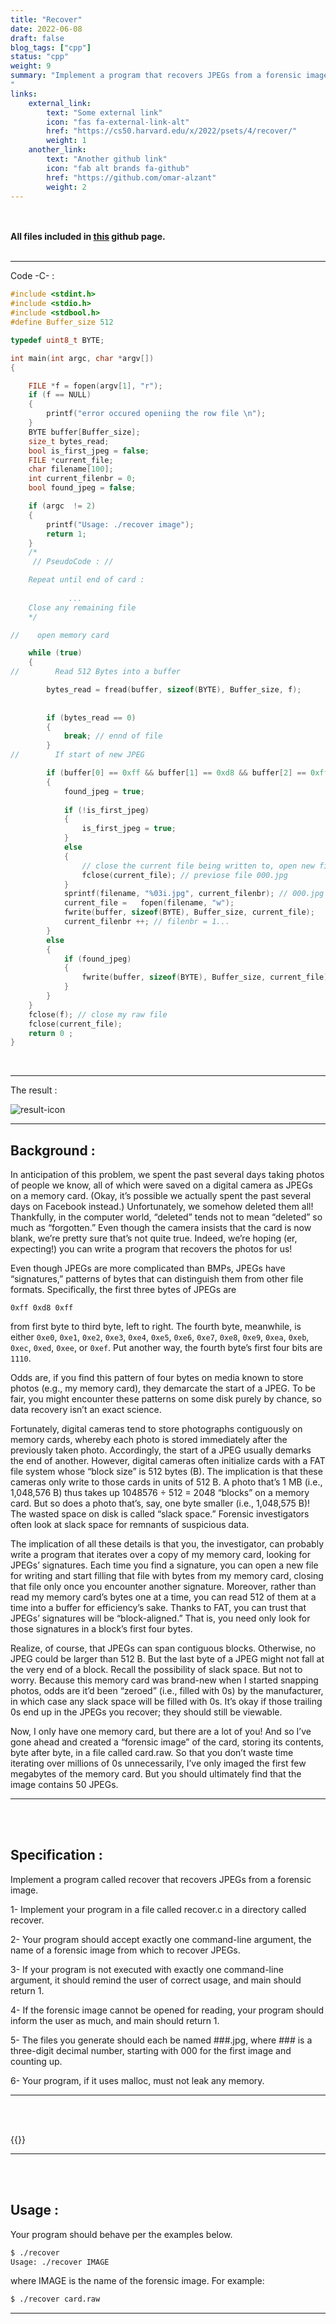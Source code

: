 ```yaml
---
title: "Recover"
date: 2022-06-08
draft: false
blog_tags: ["cpp"]
status: "cpp"
weight: 9
summary: "Implement a program that recovers JPEGs from a forensic image.
"
links:
    external_link:
        text: "Some external link"
        icon: "fas fa-external-link-alt"
        href: "https://cs50.harvard.edu/x/2022/psets/4/recover/"
        weight: 1
    another_link:
        text: "Another github link"
        icon: "fab alt brands fa-github"
        href: "https://github.com/omar-alzant"
        weight: 2
---
```



</br>
</br>

<strong>
    All files included in 
    <a href="https://github.com/omar-alzant/files-for-mySite/tree/main" >this</a>
     github page.
</strong>


</br>
</br>

***

Code -C- :

```c
#include <stdint.h>
#include <stdio.h>
#include <stdbool.h>
#define Buffer_size 512

typedef uint8_t BYTE;

int main(int argc, char *argv[])
{

    FILE *f = fopen(argv[1], "r");
    if (f == NULL)
    {
        printf("error occured openiing the row file \n");
    }
    BYTE buffer[Buffer_size];
    size_t bytes_read;
    bool is_first_jpeg = false;
    FILE *current_file;
    char filename[100];
    int current_filenbr = 0;
    bool found_jpeg = false;

    if (argc  != 2)
    {
        printf("Usage: ./recover image");
        return 1;
    }
    /*
     // PseudoCode : //

    Repeat until end of card :     
       
             ...
    Close any remaining file
    */

//    open memory card

    while (true)
    {
//        Read 512 Bytes into a buffer

        bytes_read = fread(buffer, sizeof(BYTE), Buffer_size, f);
        
             
        if (bytes_read == 0)
        {
            break; // ennd of file
        }
//        If start of new JPEG

        if (buffer[0] == 0xff && buffer[1] == 0xd8 && buffer[2] == 0xff && (buffer[3] & 0xf0) == 0xe0)
        {      
            found_jpeg = true;
        
            if (!is_first_jpeg)
            {
                is_first_jpeg = true;
            }
            else 
            {
                // close the current file being written to, open new file 
                fclose(current_file); // previose file 000.jpg
            }
            sprintf(filename, "%03i.jpg", current_filenbr); // 000.jpg
            current_file =   fopen(filename, "w");
            fwrite(buffer, sizeof(BYTE), Buffer_size, current_file);
            current_filenbr ++; // filenbr = 1...        
        }
        else
        {
            if (found_jpeg)
            {
                fwrite(buffer, sizeof(BYTE), Buffer_size, current_file);
            }
        }
    }
    fclose(f); // close my raw file 
    fclose(current_file);
    return 0 ;
}
```
</br>

***

The result : 

<img src="./result.png" loading="lazy" alt="result-icon">

***

## Background :

In anticipation of this problem, we spent the past several days taking photos of people we know, all of which were saved on a digital camera as JPEGs on a memory card. (Okay, it’s possible we actually spent the past several days on Facebook instead.) Unfortunately, we somehow deleted them all! Thankfully, in the computer world, “deleted” tends not to mean “deleted” so much as “forgotten.” Even though the camera insists that the card is now blank, we’re pretty sure that’s not quite true. Indeed, we’re hoping (er, expecting!) you can write a program that recovers the photos for us!

Even though JPEGs are more complicated than BMPs, JPEGs have “signatures,” patterns of bytes that can distinguish them from other file formats. Specifically, the first three bytes of JPEGs are

`0xff 0xd8 0xff`

from first byte to third byte, left to right. The fourth byte, meanwhile, is either `0xe0`, `0xe1`, `0xe2`, `0xe3`, `0xe4`, `0xe5`, `0xe6`, `0xe7`, `0xe8`, `0xe9`, `0xea`, `0xeb`, `0xec`, `0xed`, `0xee`, or `0xef`. Put another way, the fourth byte’s first four bits are `1110`.

Odds are, if you find this pattern of four bytes on media known to store photos (e.g., my memory card), they demarcate the start of a JPEG. To be fair, you might encounter these patterns on some disk purely by chance, so data recovery isn’t an exact science.

Fortunately, digital cameras tend to store photographs contiguously on memory cards, whereby each photo is stored immediately after the previously taken photo. Accordingly, the start of a JPEG usually demarks the end of another. However, digital cameras often initialize cards with a FAT file system whose “block size” is 512 bytes (B). The implication is that these cameras only write to those cards in units of 512 B. A photo that’s 1 MB (i.e., 1,048,576 B) thus takes up 1048576 ÷ 512 = 2048 “blocks” on a memory card. But so does a photo that’s, say, one byte smaller (i.e., 1,048,575 B)! The wasted space on disk is called “slack space.” Forensic investigators often look at slack space for remnants of suspicious data.


The implication of all these details is that you, the investigator, can probably write a program that iterates over a copy of my memory card, looking for JPEGs’ signatures. Each time you find a signature, you can open a new file for writing and start filling that file with bytes from my memory card, closing that file only once you encounter another signature. Moreover, rather than read my memory card’s bytes one at a time, you can read 512 of them at a time into a buffer for efficiency’s sake. Thanks to FAT, you can trust that JPEGs’ signatures will be “block-aligned.” That is, you need only look for those signatures in a block’s first four bytes.

Realize, of course, that JPEGs can span contiguous blocks. Otherwise, no JPEG could be larger than 512 B. But the last byte of a JPEG might not fall at the very end of a block. Recall the possibility of slack space. But not to worry. Because this memory card was brand-new when I started snapping photos, odds are it’d been “zeroed” (i.e., filled with 0s) by the manufacturer, in which case any slack space will be filled with 0s. It’s okay if those trailing 0s end up in the JPEGs you recover; they should still be viewable.

Now, I only have one memory card, but there are a lot of you! And so I’ve gone ahead and created a “forensic image” of the card, storing its contents, byte after byte, in a file called card.raw. So that you don’t waste time iterating over millions of 0s unnecessarily, I’ve only imaged the first few megabytes of the memory card. But you should ultimately find that the image contains 50 JPEGs.


***

</br>
</br>

## Specification : 

Implement a program called recover that recovers JPEGs from a forensic image.

1- Implement your program in a file called recover.c in a directory called recover.

2- Your program should accept exactly one command-line argument, the name of a forensic image from which to recover JPEGs.

3- If your program is not executed with exactly one command-line argument, it should remind the user of correct usage, and main should return 1.

4- If the forensic image cannot be opened for reading, your program should inform the user as much, and main should return 1.

5- The files you generate should each be named ###.jpg, where ### is a three-digit decimal number, starting with 000 for the first image and counting up.

6- Your program, if it uses malloc, must not leak any memory.


***

</br>
</br>

{{<youtube ooL0r_8N9ms>}}

***

</br>
</br>

## Usage :

Your program should behave per the examples below.

```markdown
$ ./recover
Usage: ./recover IMAGE

```

where IMAGE is the name of the forensic image. For example:

```markdown
$ ./recover card.raw
```

***

</br>
</br>
